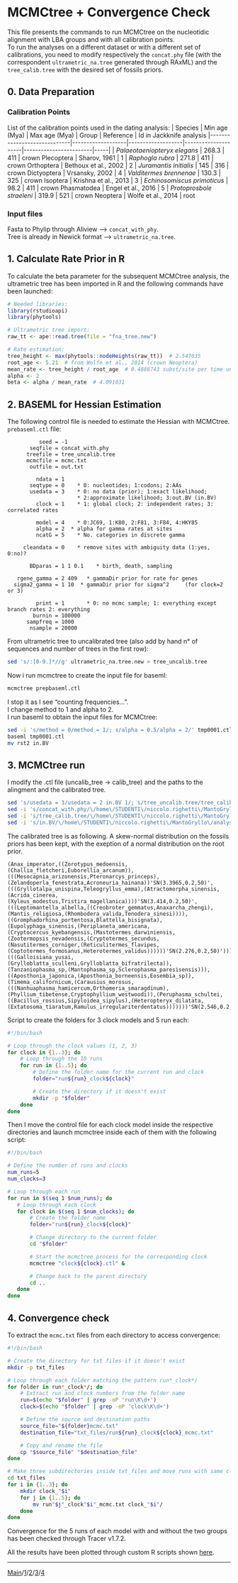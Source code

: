 # MCMCtree + Convergence Check
This file presents the commands to run MCMCtree on the nucleotidic alignment with LBA groups and with all calibration points.  
To run the analyses on a different dataset or with a different set of calibrations, you need to modify respectively the ```concat.phy``` file (with the correspondent ```ultrametric_na.tree``` generated through RAxML) and the ```tree_calib.tree``` with the desired set of fossils priors.  

## 0. Data Preparation
### Calibration Points
List of the calibration points used in the dating analysis:
| Species                    | Min age (Mya) | Max age (Mya) | Group  | Reference              | Id in Jackknife analysis
|-----------------------------|-------------------|-------------------|---------------------|------------------------|-----|
| _Palaeotaeniopteryx elegans_  | 268.3             | 411               | crown Plecoptera    | Sharov, 1961           | 1
| _Raphogla rubra_              | 271.8             | 411               | crown Orthoptera    | Bethoux et al., 2002  | 2
| _Juramantis initialis_        | 145               | 316               | crown Dictyoptera   | Vrsansky, 2002         | 4
| _Valditermes brennenae_      | 130.3             | 325               | crown Isoptera      | Krishna et al., 2013   | 3
| _Echinosomiscus primoticus_   | 98.2              | 411               | crown Phasmatodea   | Engel et al., 2016     | 5
| _Protoprosbole straeleni_           | 319.9             | 521               | crown Neoptera      | Wolfe et al., 2014     | root
### Input files
Fasta to Phylip through Aliview --> ```concat_with_phy```.  
Tree is already in Newick format --> ```ultrametric_na.tree```.  

## 1. Calculate Rate Prior in R
To calculate the beta parameter for the subsequent MCMCtree analysis, the ultrametric tree has been imported in R and the following commands have been launched:
```R
# Needed libraries:
library(rstudioapi)
library(phytools)

# Ultrametric tree import:
raw_tt <- ape::read.tree(file = "fna_tree.new")

# Rate estimation:
tree_height <- max(phytools::nodeHeights(raw_tt))  # 2.547035
root_age <- 5.21  # from Wolfe et al., 2014 (crown Neoptera)
mean_rate <- tree_height / root_age  # 0.4888743 subst/site per time unit
alpha <- 2
beta <- alpha / mean_rate  # 4.091031
```

## 2. BASEML for Hessian Estimation
The following control file is needed to estimate the Hessian with MCMCtree.  
```prebaseml.ctl``` file:
```
          seed = -1
       seqfile = concat_with.phy
      treefile = tree_uncalib.tree
      mcmcfile = mcmc.txt
       outfile = out.txt

         ndata = 1
       seqtype = 0    * 0: nucleotides; 1:codons; 2:AAs
       usedata = 3    * 0: no data (prior); 1:exact likelihood;
                      * 2:approximate likelihood; 3:out.BV (in.BV)
         clock = 1    * 1: global clock; 2: independent rates; 3: correlated rates

         model = 4    * 0:JC69, 1:K80, 2:F81, 3:F84, 4:HKY85
         alpha = 2  * alpha for gamma rates at sites
         ncatG = 5    * No. categories in discrete gamma

     cleandata = 0    * remove sites with ambiguity data (1:yes, 0:no)?

       BDparas = 1 1 0.1    * birth, death, sampling

   rgene_gamma = 2 409   * gammaDir prior for rate for genes
  sigma2_gamma = 1 10  * gammaDir prior for sigma^2     (for clock=2 or 3)

         print = 1       * 0: no mcmc sample; 1: everything except branch rates 2: everything
        burnin = 100000
      sampfreq = 1000
       nsample = 20000
```
From ultrametric tree to uncalibrated tree (also add by hand n° of sequences and number of trees in the first row):
```sh
sed 's/:[0-9.]*//g' ultrametric_na.tree.new > tree_uncalib.tree
```
Now i run mcmctree to create the input file for baseml:
```sh
mcmctree prepbaseml.ctl
```
I stop it as I see “counting frequencies…”.  
I change method to 1 and alpha to 2.  
I run baseml to obtain the input files for MCMCtree:
```sh
sed -i 's/method = 0/method = 1/; s/alpha = 0.5/alpha = 2/' tmp0001.ctl 
baseml tmp0001.ctl
mv rst2 in.BV
```
## 3. MCMCtree run
I modify the .ctl file (uncalib_tree -> calib_tree) and the paths to the alingment and the calibrated tree.
```sh
sed 's/usedata = 3/usedata = 2 in.BV 1/; s/tree_uncalib.tree/tree_calib.tree/' prepbaseml.ctl > truemcmctree.ctl
sed -i 's/concat_with.phy/\/home\/STUDENTI\/niccolo.righetti\/MantoGryllo\/analyses\/mcmctree\/with\/na\/input_data\/concat_with.phy/' truemcmctree.ctl
sed -i 's/tree_calib.tree/\/home\/STUDENTI\/niccolo.righetti\/MantoGryllo\/analyses\/mcmctree\/with\/na\/input_data\/tree_calib.tree/' truemcmctree.ctl
sed -i 's/in.BV/\/home\/STUDENTI\/niccolo.righetti\/MantoGryllo\/analyses\/mcmctree\/with\/na\/input_data\/in.BV/' truemcmctree.ctl
```
The calibrated tree is as following. A skew-normal distribution on the fossils priors has been kept, with the exeption of a normal distribution on the root prior.  
```
(Anax_imperator,((Zorotypus_medoensis,(Challia_fletcheri,Euborellia_arcanum)),(((Mesocapnia_arizonensis,Pteronarcys_princeps),(Zelandoperla_fenestrata,Acroneuria_hainana))'SN(3.3965,0.2,50)',(((Gryllotalpa_unispina,Teleogryllus_emma),(Atractomorpha_sinensis,(Acrida_cinerea,(Xyleus_modestus,Tristira_magellanica))))'SN(3.414,0.2,50)',(((Leptomantella_albella,((Creobroter_gemmatus,Anaxarcha_zhengi),(Mantis_religiosa,(Rhombodera_valida,Tenodera_sinesi)))),((Gromphadorhina_portentosa,Blattella_bisignata),(Eupolyphaga_sinensis,(Periplaneta_americana,(Cryptocercus_kyebangensis,(Mastotermes_darwiniensis,(Zootermopsis_nevadensis,(Cryptotermes_secundus,(Nasutitermes_corniger,(Reticulitermes_flavipes,(Coptotermes_formosanus,Heterotermes_validus))))))'SN(2.276,0.2,50)')))))'SN(2.305,0.2,50)',(((Galloisiana_yusai,(Grylloblatta_sculleni,Grylloblatta_bifratrilecta)),(Tanzaniophasma_sp,(Mantophasma_sp,Sclerophasma_paresisensis))),((Aposthonia_japonica,(Aposthonia_borneensis,Eosembia_sp)),(Timema_californicum,(Carausius_morosus,(((Nanhuaphasma_hamicercum,Orthomeria_smaragdinum),(Phyllium_tibetense,Cryptophyllium_westwoodi)),(Peruphasma_schultei,((Bacillus_rossius,Sipyloidea_sipylus),(Heteropteryx_dilatata,(Extatosoma_tiaratum,Ramulus_irregulariterdentatus)))))))'SN(2.546,0.2,50)')))))))'B(3.199,5.21)';
```
Script to create the folders for 3 clock models and 5 run each:
```sh
#!/bin/bash

# Loop through the clock values (1, 2, 3)
for clock in {1..3}; do
    # Loop through the 10 runs
    for run in {1..5}; do
        # Define the folder name for the current run and clock
        folder="run${run}_clock${clock}"

        # Create the directory if it doesn't exist
        mkdir -p "$folder"
    done
done
```
Then I move the control file for each clock model inside the respective directories and launch mcmctree inside each of them with the following script:
 ```sh
#!/bin/bash

# Define the number of runs and clocks
num_runs=5
num_clocks=3

# Loop through each run
for run in $(seq 1 $num_runs); do
    # Loop through each clock
    for clock in $(seq 1 $num_clocks); do
        # Create the folder name
        folder="run${run}_clock${clock}"

        # Change directory to the current folder
        cd "$folder"

        # Start the mcmctree process for the corresponding clock
        mcmctree "clock${clock}.ctl" &

        # Change back to the parent directory
        cd ..
    done
done
```
## 4. Convergence check
To extract the ```mcmc.txt``` files from each directory to access convergence:
```sh
#!/bin/bash

# Create the directory for txt files if it doesn't exist
mkdir -p txt_files

# Loop through each folder matching the pattern run*_clock*/
for folder in run*_clock*/; do
    # Extract run and clock numbers from the folder name
    run=$(echo "$folder" | grep -oP 'run\K\d+')
    clock=$(echo "$folder" | grep -oP 'clock\K\d+')

    # Define the source and destination paths
    source_file="${folder}mcmc.txt"
    destination_file="txt_files/run${run}_clock${clock}_mcmc.txt"

    # Copy and rename the file
    cp "$source_file" "$destination_file"
done

# Make three subdirectories inside txt_files and move runs with same clock model inside each directory
cd txt_files
for i in {1..3}; do
    mkdir clock_"$i"
    for j in {1..5}; do
        mv run"$j"_clock"$i"_mcmc.txt clock_"$i"/
    done
done
```
Convergence for the 5 runs of each model with and without the two groups has been checked through Tracer v1.7.2.

All the results have been plotted through custom R scripts shown [here](Plots.R).



---
[Main](../README.md)/[1](Data_preparation.md)/[2](Phylogenetic_inference.md)/[3](MCMCtree.md)/[4](Plots.R)

